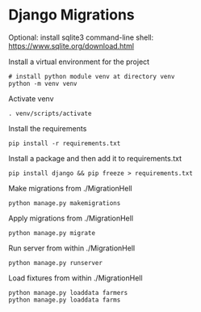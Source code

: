 # **Django Migrations**

Optional: install sqlite3 command-line shell: https://www.sqlite.org/download.html

Install a virtual environment for the project
```
# install python module venv at directory venv
python -m venv venv
```

Activate venv

```
. venv/scripts/activate
```

Install the requirements
```
pip install -r requirements.txt
```

Install a package and then add it to requirements.txt
```
pip install django && pip freeze > requirements.txt
```

Make migrations from ./MigrationHell
```
python manage.py makemigrations
```

Apply migrations from ./MigrationHell
```
python manage.py migrate
```

Run server from within ./MigrationHell
```
python manage.py runserver
```

Load fixtures from within ./MigrationHell
```
python manage.py loaddata farmers
python manage.py loaddata farms
```